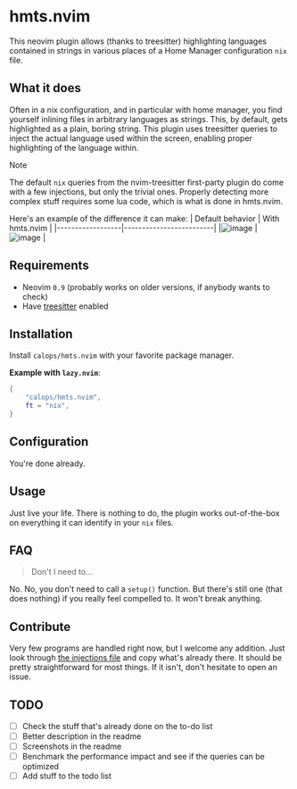 # hmts.nvim

This neovim plugin allows (thanks to treesitter) highlighting languages contained in strings in various places of a Home
Manager configuration `nix` file.

## What it does

Often in a nix configuration, and in particular with home manager, you find yourself inlining files in arbitrary
languages as strings. This, by default, gets highlighted as a plain, boring string. This plugin uses treesitter queries
to inject the actual language used within the screen, enabling proper highlighting of the language within.

> [!Note]
> The default `nix` queries from the nvim-treesitter first-party plugin do come with a few injections, but only the
> trivial ones. Properly detecting more complex stuff requires some lua code, which is what is done in hmts.nvim.

Here's an example of the difference it can make:
| Default behavior | With hmts.nvim |
|------------------|-------------------------|
|![image](https://github.com/calops/hmts.nvim/assets/4097716/cb71e7e2-f85c-4380-b2ff-127738230d63) | ![image](https://github.com/calops/hmts.nvim/assets/4097716/220cd490-9bf2-44e8-962e-59f548861cf4) |

## Requirements

- Neovim `0.9` (probably works on older versions, if anybody wants to check)
- Have [treesitter](https://github.com/nvim-treesitter/nvim-treesitter) enabled

## Installation

Install `calops/hmts.nvim` with your favorite package manager.

**Example with `lazy.nvim`**:
```lua
{
    "calops/hmts.nvim",
    ft = "nix",
}
```

## Configuration

You're done already.

## Usage

Just live your life. There is nothing to do, the plugin works out-of-the-box on everything it can identify in your `nix`
files.

## FAQ

> Don't I need to...

No. No, you don't need to call a `setup()` function. But there's still one (that does nothing) if you really feel
compelled to. It won't break anything.

## Contribute

Very few programs are handled right now, but I welcome any addition. Just look through 
[the injections file](./queries/nix/injections.scm) and copy what's already there. It should be pretty straightforward 
for most things. If it isn't, don't hesitate to open an issue.

## TODO

- [ ] Check the stuff that's already done on the to-do list
- [ ] Better description in the readme
- [ ] Screenshots in the readme
- [ ] Benchmark the performance impact and see if the queries can be optimized
- [ ] Add stuff to the todo list
